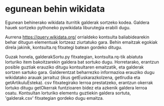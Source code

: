 # egunean behin wikidata
Egunean behinerako wikidata iturritik galderak sortzeko kodea.
Galdera hauek sortzeko pythoneko pywikidata liburutegia erabili dugu.

Aurrena https://query.wikidata.org/ orrialdeko kontsulta baliabidearekin behar ditugun elementuak lortzeaz ziurtatuko gara. Behin emaitzak egokiak direla jakinik, kontsulta.rq fitxategi batean gordeko ditugu.

Guzak honela, galderakSortu.py fitxategian, kontsulta.rq-tik abiatuta lorturiko item bakoitzarekin galdera bat sortuko dugu. Horretarako, erantzun posible guztiak erauziko ditugu kontsultaren emaitzatik, eta galderak sortzen sartuko gara. Galderentzat beharrezko informazioa erauziko dugu wikidatako arauak jarraituz (ikus getEuskarazkoIzena, getIrudia eta getArtikuluEsteka). csv fitxategirako lerroa prestatzeko, erantzun okerrak lortuko ditugu getOkerrak funtzioaren bidez eta azkenik galdera lerroa osatu. Kontsultan lorturiko elementu guztiekin galdera sortuta, 'galderak.csv' fitxategian gordeko dugu emaitza.
